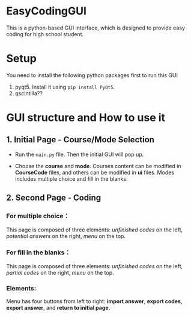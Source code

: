 # EasyCodingGUI
This is a python-based GUI interface, which is designed to provide easy coding for high school student.

# Setup
You need to install the following python packages first to run this GUI
1. pyqt5. Install it using `pip install PyQt5`.
2. qscintilla??
  

# GUI structure and How to use it
## 1. Initial Page - Course/Mode Selection
- Run the `main.py` file. Then the initial GUI will pop up.

- Choose the **course** and **mode**. Courses content can be modified in **CourseCode** files, and others can be modified in **ui** files. Modes includes multiple choice and fill in the blanks.


## 2. Second Page - Coding 
  ### For multiple choice：
  This page is composed of three elements: *unfinished codes* on the left, *potential answers* on the right, *menu* on the top.

  ### For fill in the blanks：
  This page is composed of three elements: *unfinished codes* on the left, *partial codes* on the right, *menu* on the top.
  
  ### Elements:


Menu has four buttons from left to right: **import answer**, **export codes**, **export answer**, and **return to initial page**.
